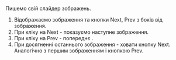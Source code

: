 Пишемо свій слайдер зображень.
1. Відображаємо зображення та кнопки Next, Prev з боків від зображення.
2. При кліку на Next - показуємо наступне зображення.
3. При кліку на Prev - попереднє .
4. При досягненні останнього зображення - ховати кнопку Next. Аналогічно з першим зображенням і кнопкою Prev.